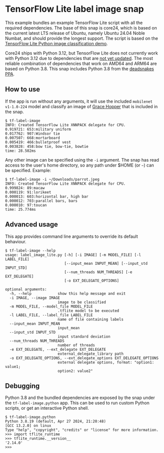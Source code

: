 # TensorFlow Lite label image snap

This example bundles an example TensorFlow Lite script with all the required dependencies.
The base of this snap is core24, which is based on the current latest LTS release of Ubuntu, namely Ubuntu 24.04 Noble Numbat, and should provide the longest support.
The script is based on the [TensorFlow Lite Python image classification demo](https://github.com/tensorflow/tensorflow/tree/master/tensorflow/lite/examples/python).

Core24 ships with Python 3.12, but TensorFlow Lite does not currently work with Python 3.12 due to dependencies that are [not yet updated](https://github.com/tensorflow/tensorflow/issues/62003).
The most reliable combination of dependencies that work on AMD64 and ARM64 are based on Python 3.8.
This snap includes Python 3.8 from the [deadsnakes PPA](https://launchpad.net/~deadsnakes/+archive/ubuntu/ppa).

## How to use

If the app is run without any arguments, it will use the included `mobilenet v1-1.0-224` model and classify an image of [Grace Hopper](https://en.wikipedia.org/wiki/Grace_Hopper) that is included in the snap.

```
$ tf-label-image
INFO: Created TensorFlow Lite XNNPACK delegate for CPU.
0.919721: 653:military uniform
0.017762: 907:Windsor tie
0.007507: 668:mortarboard
0.005419: 466:bulletproof vest
0.003828: 458:bow tie, bow-tie, bowtie
time: 28.502ms
```

Any other image can be specified using the `-i` argument. The snap has read access to the user's home directory, so any path under $HOME (or `~`) can be specified. Example:

```
$ tf-label-image -i ~/Downloads/parrot.jpeg
INFO: Created TensorFlow Lite XNNPACK delegate for CPU.
0.999824: 89:macaw
0.000119: 91:lorikeet
0.000013: 603:horizontal bar, high bar
0.000012: 703:parallel bars, bars
0.000010: 97:toucan
time: 25.774ms
```

## Advanced usage

This app provides command line arguments to override its default behaviour.

```
$ tf-label-image --help
usage: label_image_lite.py [-h] [-i IMAGE] [-m MODEL_FILE] [-l LABEL_FILE]
                           [--input_mean INPUT_MEAN] [--input_std INPUT_STD]
                           [--num_threads NUM_THREADS] [-e EXT_DELEGATE]
                           [-o EXT_DELEGATE_OPTIONS]

optional arguments:
  -h, --help            show this help message and exit
  -i IMAGE, --image IMAGE
                        image to be classified
  -m MODEL_FILE, --model_file MODEL_FILE
                        .tflite model to be executed
  -l LABEL_FILE, --label_file LABEL_FILE
                        name of file containing labels
  --input_mean INPUT_MEAN
                        input_mean
  --input_std INPUT_STD
                        input standard deviation
  --num_threads NUM_THREADS
                        number of threads
  -e EXT_DELEGATE, --ext_delegate EXT_DELEGATE
                        external_delegate_library path
  -o EXT_DELEGATE_OPTIONS, --ext_delegate_options EXT_DELEGATE_OPTIONS
                        external delegate options, format: "option1: value1;
                        option2: value2"
```

## Debugging

Python 3.8 and the bundled dependencies are exposed by the snap under the `tf-label-image.python` app.
This can be used to run custom Python scripts, or get an interactive Python shell.

```
$ tf-label-image.python
Python 3.8.19 (default, Apr 27 2024, 21:20:48)
[GCC 13.2.0] on linux
Type "help", "copyright", "credits" or "license" for more information.
>>> import tflite_runtime
>>> tflite_runtime.__version__
'2.14.0'
>>>
```
